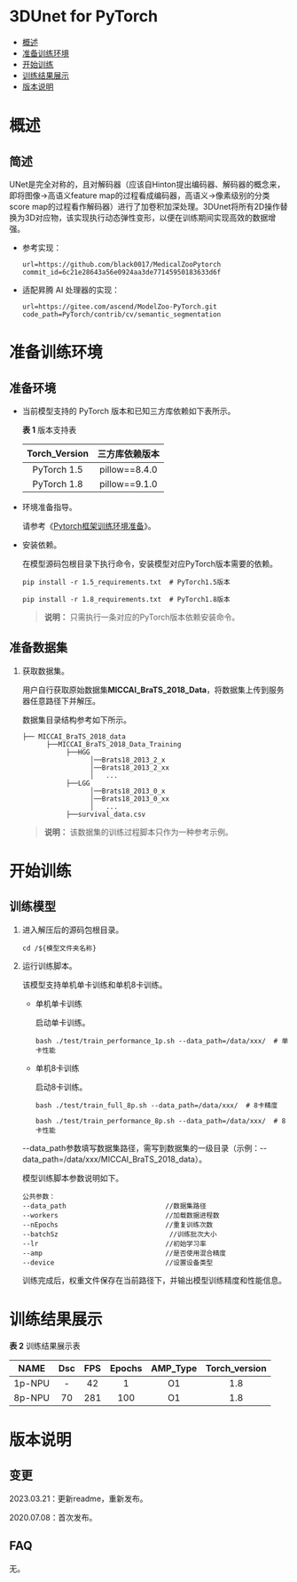 # 3DUnet for PyTorch

-   [概述](概述.md)
-   [准备训练环境](准备训练环境.md)
-   [开始训练](开始训练.md)
-   [训练结果展示](训练结果展示.md)
-   [版本说明](版本说明.md)



# 概述

## 简述

UNet是完全对称的，且对解码器（应该自Hinton提出编码器、解码器的概念来，即将图像->高语义feature map的过程看成编码器，高语义->像素级别的分类score map的过程看作解码器）进行了加卷积加深处理。3DUnet将所有2D操作替换为3D对应物，该实现执行动态弹性变形，以便在训练期间实现高效的数据增强。

- 参考实现：

  ```
  url=https://github.com/black0017/MedicalZooPytorch
  commit_id=6c21e28643a56e0924aa3de77145950183633d6f
  ```
  
- 适配昇腾 AI 处理器的实现：

  ```
  url=https://gitee.com/ascend/ModelZoo-PyTorch.git
  code_path=PyTorch/contrib/cv/semantic_segmentation
  ```


# 准备训练环境

## 准备环境

- 当前模型支持的 PyTorch 版本和已知三方库依赖如下表所示。

  **表 1**  版本支持表

  | Torch_Version      | 三方库依赖版本                                 |
  | :--------: | :----------------------------------------------------------: |
  | PyTorch 1.5 | pillow==8.4.0 |
  | PyTorch 1.8 | pillow==9.1.0 |
  
- 环境准备指导。

  请参考《[Pytorch框架训练环境准备](https://www.hiascend.com/document/detail/zh/ModelZoo/pytorchframework/ptes)》。
  
- 安装依赖。

  在模型源码包根目录下执行命令，安装模型对应PyTorch版本需要的依赖。
  ```
  pip install -r 1.5_requirements.txt  # PyTorch1.5版本
  
  pip install -r 1.8_requirements.txt  # PyTorch1.8版本
  ```
  > **说明：** 
  >只需执行一条对应的PyTorch版本依赖安装命令。


## 准备数据集

1. 获取数据集。

   用户自行获取原始数据集**MICCAI_BraTS_2018_Data**，将数据集上传到服务器任意路径下并解压。

   数据集目录结构参考如下所示。

   ```
   ├── MICCAI_BraTS_2018_data
         ├──MICCAI_BraTS_2018_Data_Training
              ├──HGG
                    │──Brats18_2013_2_x
                    │──Brats18_2013_2_xx
                    │   ...       
              ├──LGG
                    │──Brats18_2013_0_x
                    │──Brats18_2013_0_xx
                    │   ...
              ├──survival_data.csv
   ```
   
   > **说明：** 
   >该数据集的训练过程脚本只作为一种参考示例。


# 开始训练

## 训练模型

1. 进入解压后的源码包根目录。

   ```
   cd /${模型文件夹名称} 
   ```

2. 运行训练脚本。

   该模型支持单机单卡训练和单机8卡训练。

   - 单机单卡训练

     启动单卡训练。

     ```
     bash ./test/train_performance_1p.sh --data_path=/data/xxx/  # 单卡性能
     ```
     
   - 单机8卡训练

     启动8卡训练。

     ```
     bash ./test/train_full_8p.sh --data_path=/data/xxx/  # 8卡精度
     
     bash ./test/train_performance_8p.sh --data_path=/data/xxx/  # 8卡性能
     ```

   --data_path参数填写数据集路径，需写到数据集的一级目录（示例：--data_path=/data/xxx/MICCAI_BraTS_2018_data）。
   
   模型训练脚本参数说明如下。
   
   ```
   公共参数：
   --data_path                         //数据集路径
   --workers                           //加载数据进程数
   --nEpochs                           //重复训练次数
   --batchSz                        	//训练批次大小
   --lr                                //初始学习率
   --amp                               //是否使用混合精度
   --device                            //设置设备类型
   ```
   
   训练完成后，权重文件保存在当前路径下，并输出模型训练精度和性能信息。

# 训练结果展示

**表 2**  训练结果展示表

|  NAME  | Dsc  | FPS  | Epochs | AMP_Type | Torch_version |
| :----: | :--: | :--: | :----: | :------: | :-----------: |
| 1p-NPU |  -   |  42  |   1    |    O1    |      1.8      |
| 8p-NPU |  70  | 281  |  100   |    O1    |      1.8      |


# 版本说明

## 变更

2023.03.21：更新readme，重新发布。

2020.07.08：首次发布。

## FAQ

无。